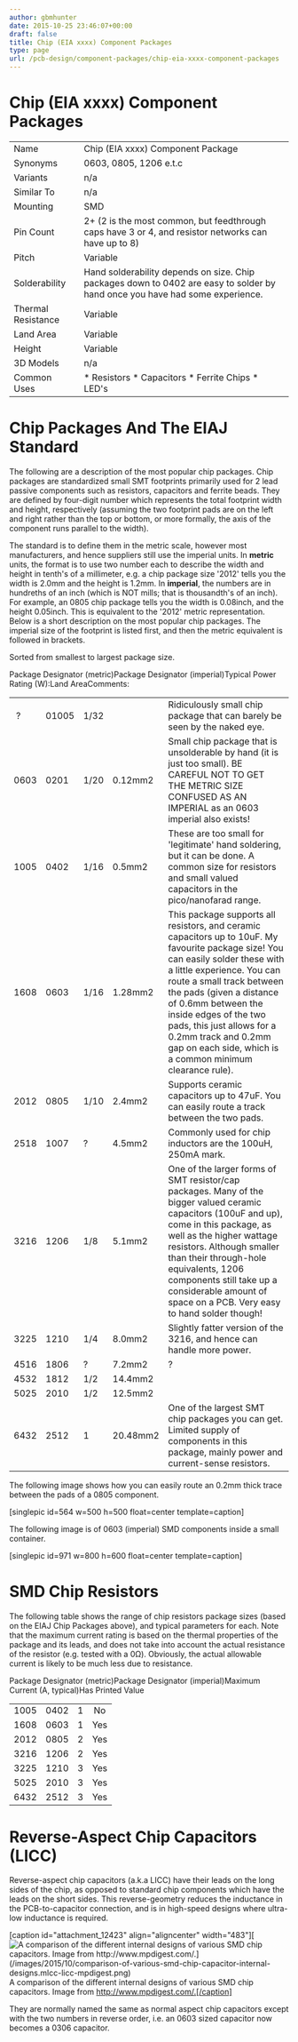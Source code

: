 ```yaml
---
author: gbmhunter
date: 2015-10-25 23:46:07+00:00
draft: false
title: Chip (EIA xxxx) Component Packages
type: page
url: /pcb-design/component-packages/chip-eia-xxxx-component-packages
---
```


# Chip (EIA xxxx) Component Packages

<table ><tbody ><tr >
<td >Name
</td>
<td >Chip (EIA xxxx) Component Package
</td></tr><tr >
<td >Synonyms
</td>
<td >0603, 0805, 1206 e.t.c
</td></tr><tr >
<td >Variants
</td>
<td >n/a
</td></tr><tr >
<td >Similar To
</td>
<td >n/a
</td></tr><tr >
<td >Mounting
</td>
<td >SMD
</td></tr><tr >
<td >Pin Count
</td>
<td >2+ (2 is the most common, but feedthrough caps have 3 or 4, and resistor networks can have up to 8)
</td></tr><tr >
<td >Pitch
</td>
<td >Variable
</td></tr><tr >
<td >Solderability
</td>
<td >Hand solderability depends on size. Chip packages down to 0402 are easy to solder by hand once you have had some experience.
</td></tr><tr >
<td >Thermal Resistance
</td>
<td >Variable
</td></tr><tr >
<td >Land Area
</td>
<td >Variable
</td></tr><tr >
<td >Height
</td>
<td >Variable
</td></tr><tr >
<td >3D Models
</td>
<td >n/a
</td></tr><tr >
<td >Common Uses
</td>
<td >  * Resistors  * Capacitors  * Ferrite Chips  * LED's
</td></tr></tbody></table>

# Chip Packages And The EIAJ Standard

The following are a description of the most popular chip packages. Chip packages are standardized small SMT footprints primarily used for 2 lead passive components such as resistors, capacitors and ferrite beads. They are defined by four-digit number which represents the total footprint width and height, respectively (assuming the two footprint pads are on the left and right rather than the top or bottom, or more formally, the axis of the component runs parallel to the width).

The standard is to define them in the metric scale, however most manufacturers, and hence suppliers still use the imperial units. In **metric** units, the format is to use two number each to describe the width and height in tenth's of a millimeter, e.g. a chip package size '2012' tells you the width is 2.0mm and the height is 1.2mm. In **imperial**, the numbers are in hundreths of an inch (which is NOT mills; that is thousandth's of an inch). For example, an 0805 chip package tells you the width is 0.08inch, and the height 0.05inch. This is equivalent to the '2012' metric representation. Below is a short description on the most popular chip packages. The imperial size of the footprint is listed first, and then the metric equivalent is followed in brackets.

Sorted from smallest to largest package size.

<table ><tr >Package Designator (metric)Package Designator (imperial)Typical Power Rating (W):Land AreaComments:</tr><tbody ><tr >
<td > ?
</td>
<td >01005
</td>
<td >1/32
</td>
<td > 
</td>
<td >Ridiculously small chip package that can barely be seen by the naked eye.
</td></tr><tr >
<td >0603
</td>
<td >0201
</td>
<td >1/20
</td>
<td >0.12mm2
</td>
<td >Small chip package that is unsolderable by hand (it is just too small). BE CAREFUL NOT TO GET THE METRIC SIZE CONFUSED AS AN IMPERIAL as an 0603 imperial also exists!
</td></tr><tr >
<td >1005
</td>
<td >0402
</td>
<td >1/16
</td>
<td >0.5mm2
</td>
<td >These are too small for 'legitimate' hand soldering, but it can be done. A common size for resistors and small valued capacitors in the pico/nanofarad range.
</td></tr><tr >
<td >1608
</td>
<td >0603
</td>
<td >1/16
</td>
<td >1.28mm2
</td>
<td >This package supports all resistors, and ceramic capacitors up to 10uF. My favourite package size! You can easily solder these with a little experience. You can route a small track between the pads (given a distance of 0.6mm between the inside edges of the two pads, this just allows for a 0.2mm track and 0.2mm gap on each side, which is a common minimum clearance rule).
</td></tr><tr >
<td >2012
</td>
<td >0805
</td>
<td >1/10
</td>
<td >2.4mm2
</td>
<td >Supports ceramic capacitors up to 47uF. You can easily route a track between the two pads.
</td></tr><tr >
<td >2518
</td>
<td >1007
</td>
<td >?
</td>
<td >4.5mm2
</td>
<td >Commonly used for chip inductors are the 100uH, 250mA mark.
</td></tr><tr >
<td >3216
</td>
<td >1206
</td>
<td >1/8
</td>
<td >5.1mm2
</td>
<td >One of the larger forms of SMT resistor/cap packages. Many of the bigger valued ceramic capacitors (100uF and up), come in this package, as well as the higher wattage resistors. Although smaller than their through-hole equivalents, 1206 components still take up a considerable amount of space on a PCB. Very easy to hand solder though!
</td></tr><tr >
<td >3225
</td>
<td >1210
</td>
<td >1/4
</td>
<td >8.0mm2
</td>
<td >Slightly fatter version of the 3216, and hence can handle more power.
</td></tr><tr >
<td >4516
</td>
<td >1806
</td>
<td >?
</td>
<td >7.2mm2
</td>
<td >?
</td></tr><tr >
<td >4532
</td>
<td >1812
</td>
<td >1/2
</td>
<td >14.4mm2
</td>
<td > 
</td></tr><tr >
<td >5025
</td>
<td >2010
</td>
<td >1/2
</td>
<td >12.5mm2
</td>
<td > 
</td></tr><tr >
<td >6432
</td>
<td >2512
</td>
<td >1
</td>
<td >20.48mm2
</td>
<td >One of the largest SMT chip packages you can get. Limited supply of components in this package, mainly power and current-sense resistors.
</td></tr></tbody></table>

The following image shows how you can easily route an 0.2mm thick trace between the pads of a 0805 component.

[singlepic id=564 w=500 h=500 float=center template=caption]

The following image is of 0603 (imperial) SMD components inside a small container.

[singlepic id=971 w=800 h=600 float=center template=caption]

# SMD Chip Resistors

The following table shows the range of chip resistors package sizes (based on the EIAJ Chip Packages above), and typical parameters for each. Note that the maximum current rating is based on the thermal properties of the package and its leads, and does not take into account the actual resistance of the resistor (e.g. tested with a 0Ω). Obviously, the actual allowable current is likely to be much less due to resistance.

<table ><tbody ><tr >Package  
Designator  
(metric)Package  
Designator  
(imperial)Maximum  
Current  
(A, typical)Has Printed Value</tr><tr >
<td align="center" >1005
</td>
<td align="center" >0402
</td>
<td align="center" >1
</td>
<td align="center" >No
</td></tr><tr >
<td align="center" >1608
</td>
<td align="center" >0603
</td>
<td align="center" >1
</td>
<td align="center" >Yes
</td></tr><tr >
<td align="center" >2012
</td>
<td align="center" >0805
</td>
<td align="center" >2
</td>
<td align="center" >Yes
</td></tr><tr >
<td align="center" >3216
</td>
<td align="center" >1206
</td>
<td align="center" >2
</td>
<td align="center" >Yes
</td></tr><tr >
<td align="center" >3225
</td>
<td align="center" >1210
</td>
<td align="center" >3
</td>
<td align="center" >Yes
</td></tr><tr >
<td align="center" >5025
</td>
<td align="center" >2010
</td>
<td align="center" >3
</td>
<td align="center" >Yes
</td></tr><tr >
<td align="center" >6432
</td>
<td align="center" >2512
</td>
<td align="center" >3
</td>
<td align="center" >Yes
</td></tr></tbody></table>

# Reverse-Aspect Chip Capacitors (LICC)

Reverse-aspect chip capacitors (a.k.a LICC) have their leads on the long sides of the chip, as opposed to standard chip components which have the leads on the short sides. This reverse-geometry reduces the inductance in the PCB-to-capacitor connection, and is in high-speed designs where ultra-low inductance is required.

[caption id="attachment_12423" align="aligncenter" width="483"][![A comparison of the different internal designs of various SMD chip capacitors. Image from http://www.mpdigest.com/.](/images/2015/10/comparison-of-various-smd-chip-capacitor-internal-designs.mlcc-licc-mpdigest.png)
](/images/2015/10/comparison-of-various-smd-chip-capacitor-internal-designs.mlcc-licc-mpdigest.png) A comparison of the different internal designs of various SMD chip capacitors. Image from http://www.mpdigest.com/.[/caption]

They are normally named the same as normal aspect chip capacitors except with the two numbers in reverse order, i.e. an 0603 sized capacitor now becomes a 0306 capacitor.
